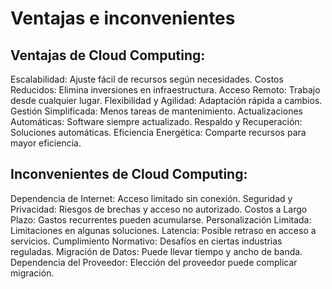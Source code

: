 # Ventajas e inconvenientes

## Ventajas de Cloud Computing:

Escalabilidad: Ajuste fácil de recursos según necesidades.
Costos Reducidos: Elimina inversiones en infraestructura.
Acceso Remoto: Trabajo desde cualquier lugar.
Flexibilidad y Agilidad: Adaptación rápida a cambios.
Gestión Simplificada: Menos tareas de mantenimiento.
Actualizaciones Automáticas: Software siempre actualizado.
Respaldo y Recuperación: Soluciones automáticas.
Eficiencia Energética: Comparte recursos para mayor eficiencia.
## Inconvenientes de Cloud Computing:

Dependencia de Internet: Acceso limitado sin conexión.
Seguridad y Privacidad: Riesgos de brechas y acceso no autorizado.
Costos a Largo Plazo: Gastos recurrentes pueden acumularse.
Personalización Limitada: Limitaciones en algunas soluciones.
Latencia: Posible retraso en acceso a servicios.
Cumplimiento Normativo: Desafíos en ciertas industrias reguladas.
Migración de Datos: Puede llevar tiempo y ancho de banda.
Dependencia del Proveedor: Elección del proveedor puede complicar migración.